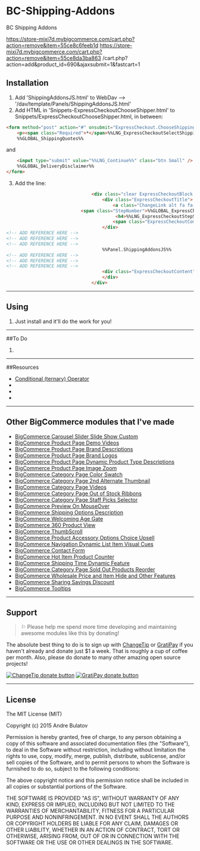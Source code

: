# BC-Shipping-Addons
BC Shipping Addons

https://store-mixi7d.mybigcommerce.com/cart.php?action=remove&item=55ce8c6feeb1d
https://store-mixi7d.mybigcommerce.com/cart.php?action=remove&item=55ce8da3ba863
/cart.php?action=add&amp;product_id=690&amp;ajaxsubmit=1&amp;fastcart=1

## Installation

1.  Add 'ShippingAddonsJS.html' to WebDav --> '/dav/template/Panels/ShippingAddonsJS.html'
2.  Add HTML in 'Snippets-ExpressCheckoutChooseShipper.html' to Snippets/ExpressCheckoutChooseShipper.html, in between: 
```HTML
<form method="post" action="#" onsubmit="ExpressCheckout.ChooseShippingProvider(); return false;">
    <p><span class="Required">*</span>%%LNG_ExpressCheckoutSelectShippingProvider%%</p>
    %%GLOBAL_ShippingQuotes%%
```
and 
```HTML
    <input type="submit" value="%%LNG_Continue%%" class="btn Small" />
    %%GLOBAL_DeliveryDisclaimer%%
</form>

```
3.  Add the line:
```HTML
                                <div class="clear ExpressCheckoutBlock %%GLOBAL_CollapsedStepClassShippingProvider%%" id="CheckoutStepShippingProvider" style="%%GLOBAL_ExpressCheckoutHideShippingProviders%%">
                                    <div class="ExpressCheckoutTitle">
                                        <a class="ChangeLink alt fa fa-check-square-o" href="#" onClick="return ExpressCheckout.ChangeStep('ShippingProvider');" title="Modify"></a>
                            <span class="StepNumber">%%GLOBAL_ExpressCheckoutStepShippingProvider%%</span>
                                         <h4>%%LNG_ExpressCheckoutStepShippingMethod%%</h4>
                                        <span class="ExpressCheckoutCompletedContent"></span>
                                    </div>
<!-- ADD REFERENCE HERE --> 
<!-- ADD REFERENCE HERE --> 
<!-- ADD REFERENCE HERE --> 
                                    %%Panel.ShippingAddonsJS%%
<!-- ADD REFERENCE HERE --> 
<!-- ADD REFERENCE HERE --> 
<!-- ADD REFERENCE HERE --> 
                                    <div class="ExpressCheckoutContent">
                                    </div>
                                </div>
```


------------------------------------------------------------------------------------


## Using

1. Just install and it'll do the work for you!  


------------------------------------------------------------------------------------


##To Do

1. 

------------------------------------------------------------------------------------


##Resources
- [Conditional (ternary) Operator](https://developer.mozilla.org/en-US/docs/Web/JavaScript/Reference/Operators/Conditional_Operator)
- []()
- []()
- []()




------------------------------------------------------------------------------------


## Other BigCommerce modules that I've made

* [BigCommerce Carousel Slider Slide Show Custom](https://github.com/iamandrebulatov/BC-Carousel-Slider-Slide-Show-Custom)
* [BigCommerce Product Page Demo Videos](https://github.com/iamandrebulatov/BigCommerce-Product-Page-Demo-Videos)
* [BigCommerce Product Page Brand Descriptions](https://github.com/iamandrebulatov/BigCommerce-Product-Page-Brand-Descriptions)
* [BigCommerce Product Page Brand Logos](https://github.com/iamandrebulatov/BigCommerce-Product-Page-Brand-Logos)
* [BigCommerce Product Page Dynamic Product Type Descriptions](https://github.com/iamandrebulatov/BC-Product-Page-Dynamic-Product-Type-Descriptions)
* [BigCommerce Product Page Image Zoom](https://github.com/iamandrebulatov/BC-Product-Page-Image-Zoom)
* [BigCommerce Category Page Color Swatch](https://github.com/iamandrebulatov/BigCommerce-Color-Swatch-On-Category)
* [BigCommerce Category Page 2nd Alternate Thumbnail](https://github.com/iamandrebulatov/BigCommerce-Category-Pages-2nd-Alternate-Thumbnail)
* [BigCommerce Category Page Videos](https://github.com/iamandrebulatov/BigCommerce-Category-Page-Demo-Videos)
* [BigCommerce Category Page Out of Stock Ribbons](https://github.com/iamandrebulatov/BigCommerce-Out-of-Stock-Category-Items)
* [BigCommerce Category Page Staff Picks Selector](https://github.com/iamandrebulatov/BC-Staff-Picks-Selector)
* [BigCommerce Preview On MouseOver](https://github.com/iamandrebulatov/BC-Preview-On-MouseOver)
* [BigCommerce Shipping Options Description](https://github.com/iamandrebulatov/BC-Shipping-Options-Descriptions)
* [BigCommerce Welcoming Age Gate](https://github.com/iamandrebulatov/BC-Welcoming-Age-Gate)
* [BigCommerce 360 Product View](https://github.com/iamandrebulatov/BC-360-Product-View)
* [BigCommerce ThumbScroll](https://github.com/iamandrebulatov/BC-ThumbScroll)
* [BigCommerce Product Accessory Options Choice Upsell](https://github.com/iamandrebulatov/BC-Product-Accessory-Options-Choice-Upsell)
* [BigCommerce Navigation Dynamic List Item Visual Cues](https://github.com/iamandrebulatov/BC-Nav-Dynamic-List-Item-Visual-Cues)
* [BigCommerce Contact Form](https://github.com/iamandrebulatov/BC-Contact-Form)
* [BigCommerce Hot Item Product Counter](https://github.com/iamandrebulatov/BC-Hot-Item-Product-Counter)
* [BigCommerce Shipping Time Dynamic Feature](https://github.com/iamandrebulatov/BC-Product-Shipping-Time-Dynamic)
* [BigCommerce Category Page Sold Out Products Reorder](https://github.com/iamandrebulatov/BC-Category-Push-Sold-Out-Products-to-Bottom)
* [BigCommerce Wholesale Price and Item Hide and Other Features](https://github.com/iamandrebulatov/BC-Wholesale-Price-and-Item-Hide)
* [BigCommerce Sharing Savings Discount](https://github.com/iamandrebulatov/BC-Sharing-Savings-Discount)
* [BigCommerce Tooltips](https://github.com/iamandrebulatov/BC-Tooltips)


------------------------------------------------------------------------------------


## Support

> ⚐ Please help me spend more time developing and maintaining awesome modules like this by donating!

The absolute best thing to do is to sign up with [ChangeTip](//changetip.com) or [GratiPay](//gratipay.com) if you haven't already and donate just $1 a week. That is roughly a cup of coffee per month. Also, please do donate to many other amazing open source projects!

[![ChangeTip donate button](http://andrebulatov.com/wp-content/uploads/tipme_button.png)](//www.changetip.com/tipme/andre.bulatov/ "Donate once-off to this project using ChangeTip")
[![GratiPay donate button](http://andrebulatov.com/wp-content/uploads/gratipay-button.png)](//www.gratipay.com/andrebulatov/ "Donate once-off to this project using GratiPay")


------------------------------------------------------------------------------------


## License

The MIT License (MIT)

Copyright (c) 2015 Andre Bulatov

Permission is hereby granted, free of charge, to any person obtaining a copy
of this software and associated documentation files (the "Software"), to deal
in the Software without restriction, including without limitation the rights
to use, copy, modify, merge, publish, distribute, sublicense, and/or sell
copies of the Software, and to permit persons to whom the Software is
furnished to do so, subject to the following conditions:

The above copyright notice and this permission notice shall be included in
all copies or substantial portions of the Software.

THE SOFTWARE IS PROVIDED "AS IS", WITHOUT WARRANTY OF ANY KIND, EXPRESS OR
IMPLIED, INCLUDING BUT NOT LIMITED TO THE WARRANTIES OF MERCHANTABILITY,
FITNESS FOR A PARTICULAR PURPOSE AND NONINFRINGEMENT. IN NO EVENT SHALL THE
AUTHORS OR COPYRIGHT HOLDERS BE LIABLE FOR ANY CLAIM, DAMAGES OR OTHER
LIABILITY, WHETHER IN AN ACTION OF CONTRACT, TORT OR OTHERWISE, ARISING FROM,
OUT OF OR IN CONNECTION WITH THE SOFTWARE OR THE USE OR OTHER DEALINGS IN
THE SOFTWARE.
